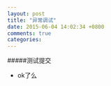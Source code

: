 ```yaml
---
layout: post
title: "异常调试"
date: 2015-06-04 14:02:34 +0800
comments: true
categories: 
---
```


#####测试提交

*	ok了么